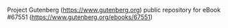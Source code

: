 Project Gutenberg (https://www.gutenberg.org) public repository for
eBook #67551 (https://www.gutenberg.org/ebooks/67551)
